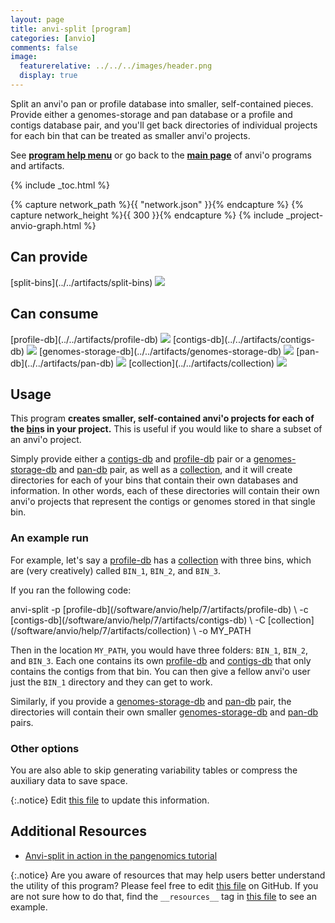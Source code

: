 ```yaml
---
layout: page
title: anvi-split [program]
categories: [anvio]
comments: false
image:
  featurerelative: ../../../images/header.png
  display: true
---
```


Split an anvi&#x27;o pan or profile database into smaller, self-contained pieces. Provide either a genomes-storage and pan database or a profile and contigs database pair, and you&#x27;ll get back directories of individual projects for each bin  that can be treated as smaller anvi&#x27;o projects.

See **[program help menu](../../../../vignette#anvi-split)** or go back to the **[main page](../../)** of anvi'o programs and artifacts.


{% include _toc.html %}
<div id="svg" class="subnetwork"></div>
{% capture network_path %}{{ "network.json" }}{% endcapture %}
{% capture network_height %}{{ 300 }}{% endcapture %}
{% include _project-anvio-graph.html %}


## Can provide

<p style="text-align: left" markdown="1"><span class="artifact-p">[split-bins](../../artifacts/split-bins) <img src="../../images/icons/CONCEPT.png" class="artifact-icon-mini" /></span></p>

## Can consume

<p style="text-align: left" markdown="1"><span class="artifact-r">[profile-db](../../artifacts/profile-db) <img src="../../images/icons/DB.png" class="artifact-icon-mini" /></span> <span class="artifact-r">[contigs-db](../../artifacts/contigs-db) <img src="../../images/icons/DB.png" class="artifact-icon-mini" /></span> <span class="artifact-r">[genomes-storage-db](../../artifacts/genomes-storage-db) <img src="../../images/icons/DB.png" class="artifact-icon-mini" /></span> <span class="artifact-r">[pan-db](../../artifacts/pan-db) <img src="../../images/icons/DB.png" class="artifact-icon-mini" /></span> <span class="artifact-r">[collection](../../artifacts/collection) <img src="../../images/icons/COLLECTION.png" class="artifact-icon-mini" /></span></p>

## Usage


This program **creates smaller, self-contained anvi'o projects for each of the <span class="artifact-n">[bin](/software/anvio/help/7/artifacts/bin)</span>s in your project.** This is useful if you would like to share a subset of an anvi'o project. 

Simply provide either a <span class="artifact-n">[contigs-db](/software/anvio/help/7/artifacts/contigs-db)</span> and <span class="artifact-n">[profile-db](/software/anvio/help/7/artifacts/profile-db)</span> pair or a <span class="artifact-n">[genomes-storage-db](/software/anvio/help/7/artifacts/genomes-storage-db)</span> and <span class="artifact-n">[pan-db](/software/anvio/help/7/artifacts/pan-db)</span> pair, as well as a <span class="artifact-n">[collection](/software/anvio/help/7/artifacts/collection)</span>, and it will create directories for each of your bins that contain their own databases and information. In other words, each of these directories will contain their own anvi'o projects that represent the contigs or genomes stored in that single bin. 

### An example run 

For example, let's say a <span class="artifact-n">[profile-db](/software/anvio/help/7/artifacts/profile-db)</span> has a <span class="artifact-n">[collection](/software/anvio/help/7/artifacts/collection)</span> with three bins, which are (very creatively) called `BIN_1`, `BIN_2`, and `BIN_3`.  

If you ran the following code: 

<div class="codeblock" markdown="1">
anvi&#45;split &#45;p <span class="artifact&#45;n">[profile&#45;db](/software/anvio/help/7/artifacts/profile&#45;db)</span> \
           &#45;c <span class="artifact&#45;n">[contigs&#45;db](/software/anvio/help/7/artifacts/contigs&#45;db)</span> \
           &#45;C <span class="artifact&#45;n">[collection](/software/anvio/help/7/artifacts/collection)</span> \
           &#45;o MY_PATH
</div>

Then in the location `MY_PATH`, you would have three folders: `BIN_1`, `BIN_2`, and `BIN_3`.  Each one contains its own <span class="artifact-n">[profile-db](/software/anvio/help/7/artifacts/profile-db)</span> and <span class="artifact-n">[contigs-db](/software/anvio/help/7/artifacts/contigs-db)</span> that only contains the contigs from that bin. You can then give a fellow anvi'o user just the `BIN_1` directory and they can get to work. 

Similarly, if you provide a <span class="artifact-n">[genomes-storage-db](/software/anvio/help/7/artifacts/genomes-storage-db)</span> and <span class="artifact-n">[pan-db](/software/anvio/help/7/artifacts/pan-db)</span> pair, the directories will contain their own smaller <span class="artifact-n">[genomes-storage-db](/software/anvio/help/7/artifacts/genomes-storage-db)</span> and <span class="artifact-n">[pan-db](/software/anvio/help/7/artifacts/pan-db)</span> pairs. 

### Other options 

You are also able to skip generating variability tables or compress the auxiliary data to save space. 


{:.notice}
Edit [this file](https://github.com/merenlab/anvio/tree/master/anvio/docs/programs/anvi-split.md) to update this information.


## Additional Resources


* [Anvi-split in action in the pangenomics tutorial](http://merenlab.org/2016/11/08/pangenomics-v2/#splitting-the-pangenome)


{:.notice}
Are you aware of resources that may help users better understand the utility of this program? Please feel free to edit [this file](https://github.com/merenlab/anvio/tree/master/bin/anvi-split) on GitHub. If you are not sure how to do that, find the `__resources__` tag in [this file](https://github.com/merenlab/anvio/blob/master/bin/anvi-interactive) to see an example.
